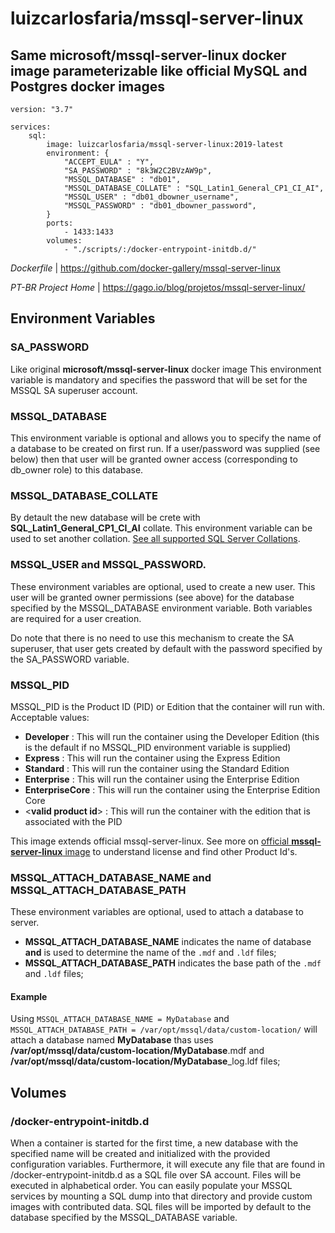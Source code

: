# luizcarlosfaria/mssql-server-linux

## Same **microsoft/mssql-server-linux** docker image parameterizable like official **MySQL** and **Postgres** docker images

```
version: "3.7"

services:
    sql:
        image: luizcarlosfaria/mssql-server-linux:2019-latest
        environment: {
            "ACCEPT_EULA" : "Y",
            "SA_PASSWORD" : "8k3W2C2BVzAW9p",
            "MSSQL_DATABASE" : "db01",
            "MSSQL_DATABASE_COLLATE" : "SQL_Latin1_General_CP1_CI_AI",
            "MSSQL_USER" : "db01_dbowner_username",
            "MSSQL_PASSWORD" : "db01_dbowner_password",
        }
        ports: 
            - 1433:1433
        volumes: 
            - "./scripts/:/docker-entrypoint-initdb.d/"
```

*Dockerfile* | https://github.com/docker-gallery/mssql-server-linux

*PT-BR Project Home* | https://gago.io/blog/projetos/mssql-server-linux/


## Environment Variables

### **SA_PASSWORD** 
Like original **microsoft/mssql-server-linux** docker image
This environment variable is mandatory and specifies the password that will be set for the MSSQL SA superuser account. 

### **MSSQL_DATABASE** 
This environment variable is optional and allows you to specify the name of a database to be created on first run. If a user/password was supplied (see below) then that user will be granted owner access (corresponding to db_owner role) to this database.

### **MSSQL_DATABASE_COLLATE** 
By detault the new database will be crete with **SQL_Latin1_General_CP1_CI_AI** collate. This environment variable can be used to set another collation. [See all supported SQL Server Collations](https://raw.githubusercontent.com/docker-gallery/mssql-server-linux/master/all_collations.txt).

### **MSSQL_USER** and **MSSQL_PASSWORD**. 
These environment variables are optional, used to create a new user. This user will be granted owner permissions (see above) for the database specified by the MSSQL_DATABASE environment variable. Both variables are required for a user creation.

Do note that there is no need to use this mechanism to create the SA superuser, that user gets created by default with the password specified by the SA_PASSWORD variable.

### **MSSQL_PID**

MSSQL_PID is the Product ID (PID) or Edition that the container will run with. Acceptable values:

* **Developer** : This will run the container using the Developer Edition (this is the default if no MSSQL_PID environment variable is supplied)
* **Express** : This will run the container using the Express Edition
* **Standard** : This will run the container using the Standard Edition
* **Enterprise** : This will run the container using the Enterprise Edition
* **EnterpriseCore** : This will run the container using the Enterprise Edition Core
* <**valid product id**> : This will run the container with the edition that is associated with the PID

This image extends official mssql-server-linux. See more on [official **mssql-server-linux** image](https://hub.docker.com/r/microsoft/mssql-server-linux/) to understand license and find other Product Id's.

### **MSSQL_ATTACH_DATABASE_NAME** and **MSSQL_ATTACH_DATABASE_PATH**
These environment variables are optional, used to attach a database to server. 
- **MSSQL_ATTACH_DATABASE_NAME** indicates the name of database **and** is used to determine the name of the ``.mdf`` and ``.ldf`` files;
- **MSSQL_ATTACH_DATABASE_PATH** indicates the base path of the ``.mdf`` and ``.ldf`` files;

#### Example
Using `MSSQL_ATTACH_DATABASE_NAME = MyDatabase` and `MSSQL_ATTACH_DATABASE_PATH = /var/opt/mssql/data/custom-location/` will attach a database named **MyDatabase** thas uses **/var/opt/mssql/data/custom-location/MyDatabase**.mdf and **/var/opt/mssql/data/custom-location/MyDatabase**_log.ldf files; 

## Volumes

### /docker-entrypoint-initdb.d
When a container is started for the first time, a new database with the specified name will be created and initialized with the provided configuration variables. Furthermore, it will execute any file that are found in /docker-entrypoint-initdb.d as a SQL file over SA account. Files will be executed in alphabetical order. You can easily populate your MSSQL services by mounting a SQL dump into that directory and provide custom images with contributed data. SQL files will be imported by default to the database specified by the MSSQL_DATABASE variable.
